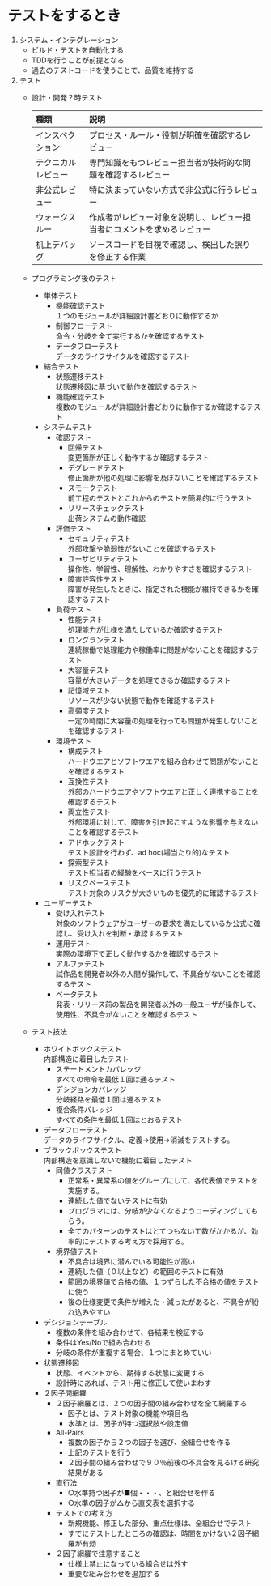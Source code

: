 # テストをするとき

1. システム・インテグレーション
    - ビルド・テストを自動化する
    - TDDを行うことが前提となる
    - 過去のテストコードを使うことで、品質を維持する
1. テスト
    - 設計・開発？時テスト  
        
        |種類|説明|
        |:--|:--|
        |インスペクション|プロセス・ルール・役割が明確を確認するレビュー|
        |テクニカルレビュー|専門知識をもつレビュー担当者が技術的な問題を確認するレビュー|
        |非公式レビュー|特に決まっていない方式で非公式に行うレビュー|
        |ウォークスルー|作成者がレビュー対象を説明し、レビュー担当者にコメントを求めるレビュー|
        |机上デバッグ|ソースコードを目視で確認し、検出した誤りを修正する作業|
        
    - プログラミング後のテスト
        - 単体テスト  
            - 機能確認テスト  
            １つのモジュールが詳細設計書どおりに動作するか
            - 制御フローテスト  
            命令・分岐を全て実行するかを確認するテスト
            - データフローテスト  
            データのライフサイクルを確認するテスト
        - 結合テスト
            - 状態遷移テスト  
            状態遷移図に基づいて動作を確認するテスト
            - 機能確認テスト  
            複数のモジュールが詳細設計書どおりに動作するか確認するテスト
        - システムテスト
            - 確認テスト
                - 回帰テスト  
                変更箇所が正しく動作するか確認するテスト
                - デグレードテスト  
                修正箇所が他の処理に影響を及ぼないことを確認するテスト
                - スモークテスト  
                前工程のテストとこれからのテストを簡易的に行うテスト
                - リリースチェックテスト  
                出荷システムの動作確認
            - 評価テスト
                - セキュリティテスト  
                外部攻撃や脆弱性がないことを確認するテスト
                - ユーザビリティテスト  
                操作性、学習性、理解性、わかりやすさを確認するテスト
                - 障害許容性テスト  
                障害が発生したときに、指定された機能が維持できるかを確認するテスト
            - 負荷テスト
                - 性能テスト  
                処理能力が仕様を満たしているか確認するテスト
                - ロングランテスト  
                連続稼働で処理能力や稼働率に問題がないことを確認するテスト
                - 大容量テスト  
                容量が大きいデータを処理できるか確認するテスト
                - 記憶域テスト  
                リソースが少ない状態で動作を確認するテスト
                - 高頻度テスト  
                一定の時間に大容量の処理を行っても問題が発生しないことを確認するテスト
            - 環境テスト
                - 構成テスト  
                ハードウエアとソフトウエアを組み合わせて問題がないことを確認するテスト
                - 互換性テスト  
                外部のハードウエアやソフトウエアと正しく連携することを確認するテスト
                - 両立性テスト  
                外部環境に対して、障害を引き起こすような影響を与えないことを確認するテスト
                - アドホックテスト  
                テスト設計を行わず、ad hoc(場当たり的)なテスト
                - 探索型テスト  
                テスト担当者の経験をベースに行うテスト
                - リスクベーステスト  
                テスト対象のリスクが大きいものを優先的に確認するテスト
        - ユーザーテスト
            - 受け入れテスト  
            対象のソフトウェアがユーザーの要求を満たしているか公式に確認し、受け入れを判断・承認するテスト
            - 運用テスト  
            実際の環境下で正しく動作するかを確認するテスト
            - アルファテスト  
            試作品を開発者以外の人間が操作して、不具合がないことを確認するテスト
            - ベータテスト  
            発表・リリース前の製品を開発者以外の一般ユーザが操作して、使用性、不具合がないことを確認するテスト
            
            
    - テスト技法
        - ホワイトボックステスト  
        内部構造に着目したテスト
            - ステートメントカバレッジ  
            すべての命令を最低１回は通るテスト
            - デシジョンカバレッジ  
            分岐経路を最低１回は通るテスト
            - 複合条件バレッジ  
            すべての条件を最低１回はとおるテスト
        - データフローテスト  
        データのライフサイクル、定義→使用→消滅をテストする。
        - ブラックボックステスト  
        内部構造を意識しないで機能に着目したテスト
            - 同値クラステスト
                - 正常系・異常系の値をグループにして、各代表値でテストを実施する。
                - 連続した値でないテストに有効
                - プログラマには、分岐が少なくなるようコーディングしてもらう。
                - 全てのパターンのテストはとてつもない工数がかかるが、効率的にテストする考え方で採用する。
            - 境界値テスト
                - 不具合は境界に潜んでいる可能性が高い
                - 連続した値（０以上など）の範囲のテストに有効
                - 範囲の境界値で合格の値、１つずらした不合格の値をテストに使う
                - 後の仕様変更で条件が増えた・減ったがあると、不具合が紛れ込みやすい
        - デシジョンテーブル
            - 複数の条件を組み合わせて、各結果を検証する
            - 条件はYes/Noで組み合わせる
            - 分岐の条件が重複する場合、１つにまとめていい
        - 状態遷移図
            - 状態、イベントから、期待する状態に変更する
            - 設計時にあれば、テスト用に修正して使いまわす
        - ２因子間網羅
            - ２因子網羅とは、２つの因子間の組み合わせを全て網羅する
                - 因子とは、テスト対象の機能や項目名
                - 水準とは、因子が持つ選択肢や設定値
            - All-Pairs
                - 複数の因子から２つの因子を選び、全組合せを作る
                - 上記のテストを行う
                - ２因子間の組み合わせで９０％前後の不具合を見るける研究結果がある
            - 直行法
                - ○水準持つ因子が■個・・・、と組合せを作る
                - ○水準の因子が△から直交表を選択する
            - テストでの考え方
                - 新規機能、修正した部分、重点仕様は、全組合せでテスト
                - すでにテストしたところの確認は、時間をかけない２因子網羅が有効
            - ２因子網羅で注意すること
                - 仕様上禁止になっている組合せは外す
                - 重要な組み合わせを追加する
            
